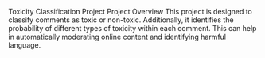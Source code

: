 Toxicity Classification Project
Project Overview
This project is designed to classify comments as toxic or non-toxic. Additionally, it identifies the probability of different types of toxicity within each comment. This can help in automatically moderating online content and identifying harmful language.
